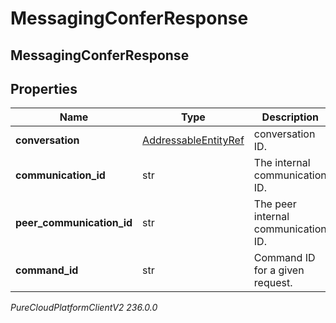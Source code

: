 # MessagingConferResponse

## MessagingConferResponse

## Properties

|Name | Type | Description | Notes|
|------------ | ------------- | ------------- | -------------|
| **conversation** | [AddressableEntityRef](AddressableEntityRef) | conversation ID. | |
| **communication_id** | str | The internal communication ID. | |
| **peer_communication_id** | str | The peer internal communication ID. | |
| **command_id** | str | Command ID for a given request. | |



_PureCloudPlatformClientV2 236.0.0_
